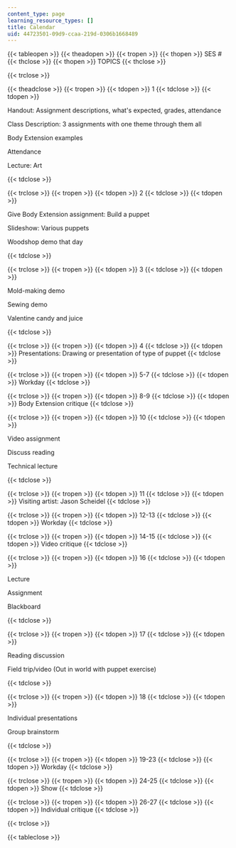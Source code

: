```yaml
---
content_type: page
learning_resource_types: []
title: Calendar
uid: 44723501-09d9-ccaa-219d-0306b1668489
---
```


{{< tableopen >}}
{{< theadopen >}}
{{< tropen >}}
{{< thopen >}}
SES #
{{< thclose >}}
{{< thopen >}}
TOPICS
{{< thclose >}}

{{< trclose >}}

{{< theadclose >}}
{{< tropen >}}
{{< tdopen >}}
1
{{< tdclose >}}
{{< tdopen >}}


Handout: Assignment descriptions, what's expected, grades, attendance

Class Description: 3 assignments with one theme through them all

Body Extension examples

Attendance

Lecture: Art


{{< tdclose >}}

{{< trclose >}}
{{< tropen >}}
{{< tdopen >}}
2
{{< tdclose >}}
{{< tdopen >}}


Give Body Extension assignment: Build a puppet

Slideshow: Various puppets

Woodshop demo that day


{{< tdclose >}}

{{< trclose >}}
{{< tropen >}}
{{< tdopen >}}
3
{{< tdclose >}}
{{< tdopen >}}


Mold-making demo

Sewing demo

Valentine candy and juice


{{< tdclose >}}

{{< trclose >}}
{{< tropen >}}
{{< tdopen >}}
4
{{< tdclose >}}
{{< tdopen >}}
Presentations: Drawing or presentation of type of puppet
{{< tdclose >}}

{{< trclose >}}
{{< tropen >}}
{{< tdopen >}}
5-7
{{< tdclose >}}
{{< tdopen >}}
Workday
{{< tdclose >}}

{{< trclose >}}
{{< tropen >}}
{{< tdopen >}}
8-9
{{< tdclose >}}
{{< tdopen >}}
Body Extension critique
{{< tdclose >}}

{{< trclose >}}
{{< tropen >}}
{{< tdopen >}}
10
{{< tdclose >}}
{{< tdopen >}}


Video assignment

Discuss reading

Technical lecture


{{< tdclose >}}

{{< trclose >}}
{{< tropen >}}
{{< tdopen >}}
11
{{< tdclose >}}
{{< tdopen >}}
Visiting artist: Jason Scheidel
{{< tdclose >}}

{{< trclose >}}
{{< tropen >}}
{{< tdopen >}}
12-13
{{< tdclose >}}
{{< tdopen >}}
Workday
{{< tdclose >}}

{{< trclose >}}
{{< tropen >}}
{{< tdopen >}}
14-15
{{< tdclose >}}
{{< tdopen >}}
Video critique
{{< tdclose >}}

{{< trclose >}}
{{< tropen >}}
{{< tdopen >}}
16
{{< tdclose >}}
{{< tdopen >}}


Lecture

Assignment

Blackboard


{{< tdclose >}}

{{< trclose >}}
{{< tropen >}}
{{< tdopen >}}
17
{{< tdclose >}}
{{< tdopen >}}


Reading discussion

Field trip/video (Out in world with puppet exercise)


{{< tdclose >}}

{{< trclose >}}
{{< tropen >}}
{{< tdopen >}}
18
{{< tdclose >}}
{{< tdopen >}}


Individual presentations

Group brainstorm


{{< tdclose >}}

{{< trclose >}}
{{< tropen >}}
{{< tdopen >}}
19-23
{{< tdclose >}}
{{< tdopen >}}
Workday
{{< tdclose >}}

{{< trclose >}}
{{< tropen >}}
{{< tdopen >}}
24-25
{{< tdclose >}}
{{< tdopen >}}
Show
{{< tdclose >}}

{{< trclose >}}
{{< tropen >}}
{{< tdopen >}}
26-27
{{< tdclose >}}
{{< tdopen >}}
Individual critique
{{< tdclose >}}

{{< trclose >}}

{{< tableclose >}}